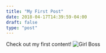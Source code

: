 ```yaml
---
title: "My First Post"
date: 2018-04-17T14:39:59-04:00
draft: false
type: "post"
---
```


Check out my first content!
![Girl Boss](/girlboss.jpg)
